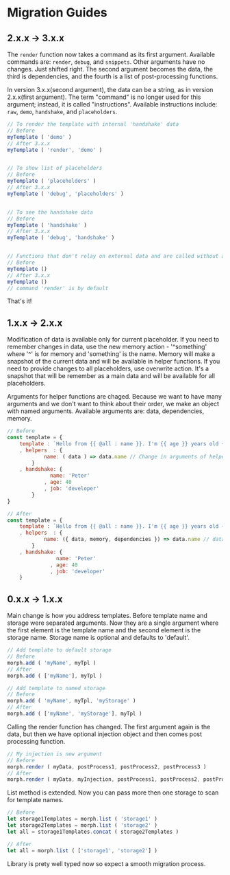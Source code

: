 # Migration Guides


## 2.x.x -> 3.x.x
The `render` function now takes a command as its first argument. Available commands are: `render`, `debug`, and `snippets`. Other arguments have no changes. Just shifted right. The second argument becomes the data, the third is dependencies, and the fourth is a list of post-processing functions.

In version 3.x.x(second argument), the data can be a string, as in version 2.x.x(first argument). The term "command" is no longer used for this argument; instead, it is called "instructions". Available instructions include: `raw`, `demo`, `handshake`, and `placeholders`.

```js
// To render the template with internal 'handshake' data
// Before
myTemplate ( 'demo' )
// After 3.x.x
myTemplate ( 'render', 'demo' )


// To show list of placeholders
// Before
myTemplate ( 'placeholders' )
// After 3.x.x
myTemplate ( 'debug', 'placeholders' )


// To see the handshake data
// Before
myTemplate ( 'handshake' )
// After 3.x.x
myTemplate ( 'debug', 'handshake' )


// Functions that don't relay on external data and are called without arguments have no changes
// Before
myTemplate ()
// After 3.x.x
myTemplate ()
// command 'render' is by default
```

That's it!



## 1.x.x -> 2.x.x
Modification of data is available only for current placeholder. If you need to remember changes in data, use the new memory action - '^something' where '^' is for memory and 'something' is the name. Memory will make a snapshot of the current data and will be available in helper functions. If you need to provide changes to all placeholders, use overwrite action. It's a snapshot that will be remember as a main data and will be available for all placeholders.

Arguments for helper functions are chaged. Because we want to have many arguments and we don't want to think about their order, we make an object with named arguments. Available arguments are: data, dependencies, memory. 

```js
// Before
const template = {
    template : `Hello from {{ @all : name }}. I'm {{ age }} years old {{ job }}`
    , helpers  : {
            name: ( data ) => data.name // Change in arguments of helper functions!
        }
    , handshake: {
              name: 'Peter'
            , age: 40
            , job: 'developer'
        }
}

// After
const template = {
    template : `Hello from {{ @all : name }}. I'm {{ age }} years old {{ job }}`
    , helpers  : {
            name: ({ data, memory, dependencies }) => data.name // data is named argument
        }
    , handshake: {
                name: 'Peter'
              , age: 40
              , job: 'developer'
    }

```



## 0.x.x -> 1.x.x
Main change is how you address templates. Before template name and storage were separated arguments. Now they are a single argument where the first element is the template name and the second element is the storage name. Storage name is optional and defaults to 'default'.

```js
// Add template to default storage
// Before
morph.add ( 'myName', myTpl )
// After
morph.add ( ['myName'], myTpl )

// Add template to named storage
// Before
morph.add ( 'myName', myTpl, 'myStorage' )
// After
morph.add ( ['myName', 'myStorage'], myTpl )
```

Calling the render function has changed. The first argument again is the data, but then we have optional injection object and then comes post processing function.

```js
// My injection is new argument
// Before
morph.render ( myData, postProcess1, postProcess2, postProcess3 )
// After
morph.render ( myData, myInjection, postProcess1, postProcess2, postProcess3 )
```

List method is extended. Now you can pass more then one storage to scan for template names.

```js
// Before
let storage1Templates = morph.list ( 'storage1' )
let storage2Templates = morph.list ( 'storage2' )
let all = storage1Templates.concat ( storage2Templates )

// After
let all = morph.list ( ['storage1', 'storage2'] )
```

Library is prety well typed now so expect a smooth migration process.

